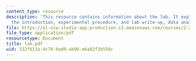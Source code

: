```yaml
---
content_type: resource
description: 'This resource contains information about the lab. It explains in detail:
  the introduction, experimental procedure, and lab write-up, data analysis.'
file: https://ol-ocw-studio-app-production.s3.amazonaws.com/courses/2-22-design-principles-for-ocean-vehicles-13-42-spring-2005/332f613a4c70bad8ab90e6a82f3b556c_lab.pdf
file_type: application/pdf
resourcetype: Document
title: lab.pdf
uid: 332f613a-4c70-bad8-ab90-e6a82f3b556c
---
```

